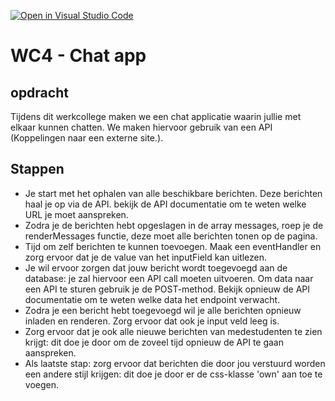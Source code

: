 [![Open in Visual Studio Code](https://classroom.github.com/assets/open-in-vscode-f059dc9a6f8d3a56e377f745f24479a46679e63a5d9fe6f495e02850cd0d8118.svg)](https://classroom.github.com/online_ide?assignment_repo_id=7413590&assignment_repo_type=AssignmentRepo)
# WC4 - Chat app

## opdracht
Tijdens dit werkcollege maken we een chat applicatie waarin jullie met elkaar kunnen chatten.
We maken hiervoor gebruik van een API (Koppelingen naar een externe site.).


## Stappen
* Je start met het ophalen van alle beschikbare berichten. Deze berichten haal je op via de API. bekijk de API documentatie om te weten welke URL je moet aanspreken.  
* Zodra je de berichten hebt opgeslagen in de array messages, roep je de renderMessages functie, deze moet alle berichten tonen op de pagina.
* Tijd om zelf berichten te kunnen toevoegen. Maak een eventHandler en zorg ervoor dat je de value van het inputField kan uitlezen.
* Je wil ervoor zorgen dat jouw bericht wordt toegevoegd aan de database: je zal hiervoor een API call moeten uitvoeren. Om data naar een API te sturen gebruik je de POST-method. Bekijk opnieuw de API documentatie om te weten welke data het endpoint verwacht.
* Zodra je een bericht hebt toegevoegd wil je alle berichten opnieuw inladen en renderen. Zorg ervoor dat ook je input veld leeg is.
* Zorg ervoor dat je ook alle nieuwe berichten van medestudenten te zien krijgt: dit doe je door om de zoveel tijd opnieuw de API te gaan aanspreken.
* Als laatste stap: zorg ervoor dat berichten die door jou verstuurd worden een andere stijl krijgen: dit doe je door er de css-klasse 'own' aan toe te voegen.